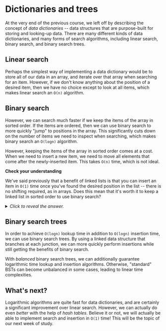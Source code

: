 # Dictionaries and trees

At the very end of the previous course, we left off by describing the concept of *data dictionaries* -- data structures that are purpose-built for storing and looking-up data. There are many different kinds of data dictionaries, and many forms of search algorithms, including linear search, binary search, and binary search trees.

## Linear search

Perhaps the simplest way of implementing a data dictionary would be to store all of our data in an array, and iterate over that array when searching for an item. However, if we don't know anything about the position of a desired item, then we have no choice except to look at all items, which makes linear search an `O(n)` algorithm.

## Binary search

However, we can search much faster if we keep the items of the array in sorted order. If the items are ordered, then we can use binary search to more quickly "jump" to positions in the array. This significantly cuts down on the number of items we need to inspect when searching, which makes binary search an `O(logn)` algorithm.

However, keeping the items of the array in sorted order comes at a cost. When we need to insert a new item, we need to move all elements that come after the newly-inserted item. This takes `O(n)` time, which is not ideal.

<aside>
<b>Check your understanding</b>
<p>We've said previously that a benefit of linked lists is that you can insert an item in <code>O(1)</code> time once you've found the desired position in the list -- there is no shifting required, as in arrays. Does this mean that it's worth it to keep a linked list in sorted order to use binary search?</p>
<details>
<summary>
<i>Click to reveal the answer.</i>
</summary>
<p><b>Answer.</b> No. Although it's a constant time operation to insert an item once the proper position is found, <i>finding</i> the proper position is more expensive in a linked list, since you don't have random access to the elements of the list. In fact, binary search is a poor choice of algorithm for searching in a list, since it requires <code>O(nlogn)</code> time!
</details>
</aside>

## Binary search trees

In order to achieve `O(logn)` lookup time in addition to `O(logn)` insertion time, we can use binary search trees. By using a linked data structure that branches at each junction, we can more quickly perform insertions while still getting the benefits of binary search.

With *balanced* binary search trees, we can additionally guarantee logarithmic time lookup and insertion algorithms. Otherwise, "standard" BSTs can become unbalanced in some cases, leading to linear time complexities.

## What's next?

Logarithmic algorithms are quite fast for data dictionaries, and are certainly a significant improvement over linear search. However, we can actually do even *better* with the help of *hash tables*. Believe it or not, we will actually be able to implement search and insertion in `O(1)` time! This will be the topic of our next week of study.
